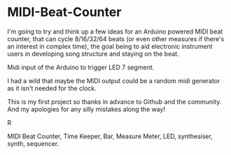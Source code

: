 # MIDI-Beat-Counter

I'm going to try and think up a few ideas for an Arduino powered MIDI beat counter, that can cycle 8/16/32/64 beats (or even other measures if there's an interest in complex time), the goal being to aid electronic instrument users in developing song structure and staying on the beat.

Midi input of the Arduino to trigger LED 7 segment.

I had a wild that maybe the MIDI output could be a random midi generator as it isn't needed for the clock.

This is my first project so thanks in advance to Github and the community. And my apologies for any silly mistakes along the way!

R



MIDI Beat Counter, Time Keeper, Bar, Measure Meter, LED, synthesiser, synth, sequencer.
